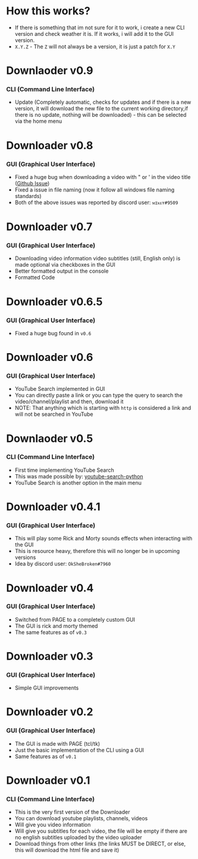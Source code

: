 # How this works?
+ If there is something that im not sure for it to work, i create a new CLI version and check weather it is. If it works, i will add it to the GUI version. 
+ `X.Y.Z` - The `Z` will not always be a version, it is just a patch for `X.Y`



# Downlaoder v0.9
### CLI (Command Line Interface)
+ Update (Completely automatic, checks for updates and if there is a new version, it will download the new file to the current working directory,if there is no update, nothing will be downloaded) - this can be selected via the home menu



# Downloader v0.8
### GUI (Graphical User Interface)
+ Fixed a huge bug when downloading a video with " or ' in the video title ([Github Issue](https://github.com/hirusha-adi/Downloader/issues/4))
+ Fixed a issue in file naming (now it follow all windows file naming standards)
+ Both of the above issues was reported by discord user: `ᴍɪᴋᴇʏ#9509`



# Downloader v0.7
### GUI (Graphical User Interface)
+ Downloading video information video subtitles (still, English only) is made optional via checkboxes in the GUI
+ Better formatted output in the console
+ Formatted Code



# Downloader v0.6.5
### GUI (Graphical User Interface)
+ Fixed a huge bug found in `v0.6`


# Downloader v0.6
### GUI (Graphical User Interface)
+ YouTube Search implemented in GUI
+ You can directly paste a  link or you can type the query to search the video/channel/playlist and then, download it
+ NOTE: That anything which is starting with `http` is considered a link and will not be searched in YouTube



# Downlaoder v0.5
### CLI (Command Line Interface)
+ First time implementing YouTube Search
+ This was made possible by: [youtube-search-python](https://pypi.org/project/youtube-search-python/)
+ YouTube Search is another option in the main menu



# Downloader v0.4.1
### GUI (Graphical User Interface)
+ This will play some Rick and Morty sounds effects when interacting with the GUI
+ This is resource heavy, therefore this will no longer be in upcoming versions
+ Idea by discord user: `OkSheBroken#7960`



# Downloader v0.4
### GUI (Graphical User Interface)
+ Switched from PAGE to a completely custom GUI
+ The GUI is rick and morty themed
+ The same features as of `v0.3`



# Downloader v0.3
### GUI (Graphical User Interface)
+ Simple GUI improvements



# Downloader v0.2
### GUI (Graphical User Interface)
+ The GUI is made with PAGE (tcl/tk)
+ Just the basic implementation of the CLI using a GUI
+ Same features as of `v0.1`



# Downloader v0.1
### CLI (Command Line Interface)
+ This is the very first version of the Downloader
+ You can download youtube playlists, channels, videos
+ Will give you video information
+ Will give you subtitles for each video, the file will be empty if there are no english subtitles uploaded by the video uploader
+ Download things from other links (the links MUST be DIRECT, or else, this will download the html file and save it)



